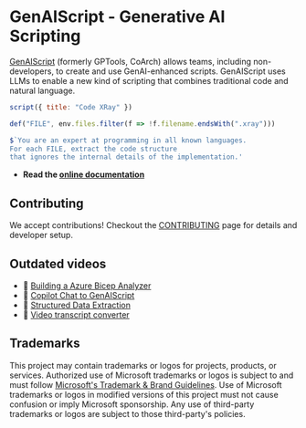 # GenAIScript - Generative AI Scripting

[GenAIScript](https://aka.ms/genaiscript) (formerly GPTools, CoArch) allows teams, including non-developers, to create and use GenAI-enhanced scripts. GenAIScript uses LLMs to enable a new kind of scripting that combines traditional code and natural language.

```js
script({ title: "Code XRay" })

def("FILE", env.files.filter(f => !f.filename.endsWith(".xray")))

$`You are an expert at programming in all known languages.
For each FILE, extract the code structure
that ignores the internal details of the implementation.'
```

-   **Read the [online documentation](https://aka.ms/genaiscript)**

## Contributing

We accept contributions! Checkout the [CONTRIBUTING](./CONTRIBUTING.md) page for details and developer setup.

## Outdated videos

-   🔑 [Building a Azure Bicep Analyzer](https://github.com/microsoft/genaiscript/assets/4175913/d8e9f080-9e47-4667-b10a-ea5b544b1125)
-   💬 [Copilot Chat to GenAIScript](https://github.com/microsoft/genaiscript/assets/4175913/7bf8e458-8dac-4021-b820-b95237aad7b8)
-   📑 [Structured Data Extraction](https://github.com/microsoft/genaiscript/assets/4175913/907ca886-7344-4341-986c-e288148fd501)
-   🎥 [Video transcript converter](https://github.com/microsoft/genaiscript/assets/4175913/9b49d291-91f2-4739-b8f4-aa4332dc08ac)

## Trademarks

This project may contain trademarks or logos for projects, products, or services. Authorized use of Microsoft
trademarks or logos is subject to and must follow
[Microsoft's Trademark & Brand Guidelines](https://www.microsoft.com/en-us/legal/intellectualproperty/trademarks/usage/general).
Use of Microsoft trademarks or logos in modified versions of this project must not cause confusion or imply Microsoft sponsorship.
Any use of third-party trademarks or logos are subject to those third-party's policies.
